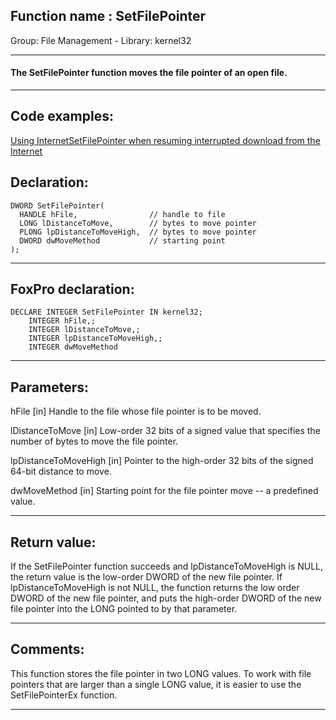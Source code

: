 
## Function name : SetFilePointer
Group: File Management - Library: kernel32    
***  


#### The SetFilePointer function moves the file pointer of an open file.
***  


## Code examples:
[Using InternetSetFilePointer when resuming interrupted download from the Internet](../../samples/sample_191.md)  

## Declaration:
```foxpro  
DWORD SetFilePointer(
  HANDLE hFile,                // handle to file
  LONG lDistanceToMove,        // bytes to move pointer
  PLONG lpDistanceToMoveHigh,  // bytes to move pointer
  DWORD dwMoveMethod           // starting point
);  
```  
***  


## FoxPro declaration:
```foxpro  
DECLARE INTEGER SetFilePointer IN kernel32;
	INTEGER hFile,;
	INTEGER lDistanceToMove,;
	INTEGER lpDistanceToMoveHigh,;
	INTEGER dwMoveMethod  
```  
***  


## Parameters:
hFile 
[in] Handle to the file whose file pointer is to be moved. 

lDistanceToMove 
[in] Low-order 32 bits of a signed value that specifies the number of bytes to move the file pointer. 

lpDistanceToMoveHigh 
[in] Pointer to the high-order 32 bits of the signed 64-bit distance to move. 

dwMoveMethod 
[in] Starting point for the file pointer move -- a predefined value.  
***  


## Return value:
If the SetFilePointer function succeeds and lpDistanceToMoveHigh is NULL, the return value is the low-order DWORD of the new file pointer. If lpDistanceToMoveHigh is not NULL, the function returns the low order DWORD of the new file pointer, and puts the high-order DWORD of the new file pointer into the LONG pointed to by that parameter.   
***  


## Comments:
This function stores the file pointer in two LONG values. To work with file pointers that are larger than a single LONG value, it is easier to use the SetFilePointerEx function.  
  
***  

